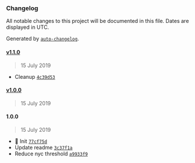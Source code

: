 ### Changelog

All notable changes to this project will be documented in this file. Dates are displayed in UTC.

Generated by [`auto-changelog`](https://github.com/CookPete/auto-changelog).

#### [v1.1.0](https://github.com/nivrith/perfmark/compare/v1.0.0...v1.1.0)

> 15 July 2019

- Cleanup [`4c39d53`](https://github.com/nivrith/perfmark/commit/4c39d53ad1f9e091ff3083307bc8afce1ba5305d)

#### [v1.0.0](https://github.com/nivrith/perfmark/compare/1.0.0...v1.0.0)

> 15 July 2019

#### 1.0.0

> 15 July 2019

- :tada: Init [`77cf75d`](https://github.com/nivrith/perfmark/commit/77cf75d1f073164f511976add916943c1b8cd4d0)
- Update readme [`3c37f1a`](https://github.com/nivrith/perfmark/commit/3c37f1a2cd48c08d5584c1bb951cd5cf71d10358)
- Reduce nyc threshold [`a9933f9`](https://github.com/nivrith/perfmark/commit/a9933f9727f1f93ce6a797e23eaa4bb9ca43d53d)
